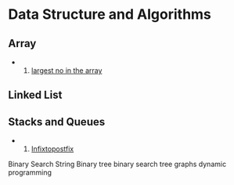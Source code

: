 # Data Structure and Algorithms

## Array

  - 1. [largest no in the array](Array/largestNumber.cpp)

## Linked List

## Stacks and Queues
   - 1. [Infixtopostfix](Stacks%20and%20Queues/Prefix%2C%20Postfix%20and%20Infix/infixtopostfix.cpp)
    





Binary Search
String
Binary tree
binary search tree
graphs
dynamic programming
